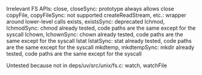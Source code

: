 Irrelevant FS APIs:
  close, closeSync: prototype always allows close
  copyFile, copyFileSync: not supported
  createReadStream, etc.: wrapper around lower-level calls
  exists, existsSync: deprecated
  lchmod, lchmodSync: chmod already tested, code paths are the same except for the syscall
  lchown, lchownSync: chown already tested, code paths are the same except for the syscall
  lstat lstatSync: stat already tested, code paths are the same except for the syscall
  mkdtemp, mkdtempSync: mkdir already tested, code paths are the same except for the syscall

Untested because not in deps/uv/src/unix/fs.c:
  watch, watchFile
